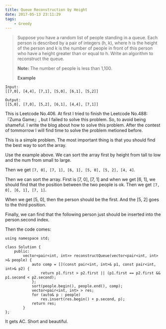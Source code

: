```yaml
---
title: Queue Reconstruction by Height
date: 2017-05-13 23:11:29
tags:
    - Greedy
---
```



> Suppose you have a random list of people standing in a queue. Each person is described by a pair of integers (h, k), where h is the height of the person and k is the number of people in front of this person who have a height greater than or equal to h. Write an algorithm to reconstruct the queue.
>
> **Note:**
> The number of people is less than 1,100.
>
> **Example**
```
Input:
[[7,0], [4,4], [7,1], [5,0], [6,1], [5,2]]

Output:
[[5,0], [7,0], [5,2], [6,1], [4,4], [7,1]]
```

<!--more-->

This is Leetcode No.406. At first I tried to finish the Leetcode No.488: 『Zuma Game』, but I failed to solve this problem. So, to avoid being shameful. I write the blog about how to solve this problem. After the contest of tommorrow I will find time to solve the problem metioned before.

This is a simple problem. The most important thing is that you should find the best way to sort the array.

Use the example above. We can sort the array first by height from tall to low and the num from small to large.

Then we get `[7, 0], [7, 1], [6, 1], [5, 0], [5, 2], [4, 4]`.

Then we can sort the array. First is [7, 0], [7, 1] and when we get [6, 1], we should find that the position between the two people is ok. Then we get `[7, 0], [6, 1], [7, 1]`.

When we get [5, 0], then the person should be the first. And the [5, 2] goes to the third position.

Finally, we can find that the following person just should be inserted into the person.second index.

Then the code comes:

```
using namespace std;

class Solution {
    public:
        vector<pair<int, int>> reconstructQueue(vector<pair<int, int> >& people) {
            auto comp = [](const pair<int, int>& p1, const pair<int, int>& p2) {
                return p1.first > p2.first || (p1.first == p2.first && p1.second < p2.second);
            };
            sort(people.begin(), people.end(), comp);
            vector<pair<int, int> > res;
            for (auto& p : people)
                res.insert(res.begin() + p.second, p);
            return res;
        }
};
```

It gets AC. Short and beautiful.
